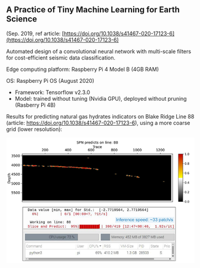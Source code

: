 ## A Practice of Tiny Machine Learning for Earth Science


(Sep. 2019, ref article: [https://doi.org/10.1038/s41467-020-17123-6](https://doi.org/10.1038/s41467-020-17123-6)

Automated design of a convolutional neural network with multi-scale filters for cost-efficient seismic data classification.

Edge computing platform: Raspberry Pi 4 Model B (4GB RAM)

OS: Raspberry Pi OS (August 2020)

- Framework: Tensorflow v2.3.0
- Model: trained without tuning (Nvidia GPU), deployed without pruning (Rasberry Pi 4B)

Results for predicting natural gas hydrates indicators on Blake Ridge Line 88 (article: https://doi.org/10.1038/s41467-020-17123-6), using a more coarse grid (lower resolution):

<img src="https://github.com/gzoutlook/SeismicPatchNet_v1/blob/master/Raspberry%20Pi%204%20inference.png" style="display: block; margin: auto;" />
